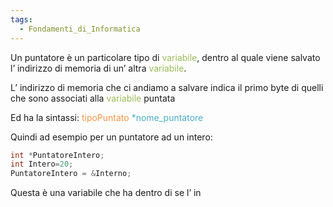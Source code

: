 ```yaml
---
tags:
  - Fondamenti_di_Informatica
---
```

Un puntatore è un particolare tipo di <font color="#9bbb59">variabile</font>, dentro al quale viene salvato l’ indirizzo di memoria di un’ altra <font color="#9bbb59">variabile</font>.

L’ indirizzo di memoria che ci andiamo a salvare indica il primo byte di quelli che sono associati alla <font color="#9bbb59">variabile</font> puntata

Ed ha la sintassi:
<font color="#f79646">tipoPuntato</font> <font color="#9bbb59"><font color="#4bacc6">*nome_puntatore</font></font>

Quindi ad esempio per un puntatore ad un intero:

```c
int *PuntatoreIntero;
int Intero=20;
PuntatoreIntero = &Interno;
```

Questa è una variabile che ha dentro di se l’ in